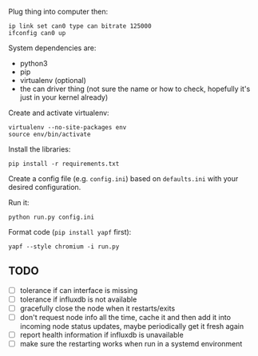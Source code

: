 Plug thing into computer then:

```
ip link set can0 type can bitrate 125000
ifconfig can0 up
```

System dependencies are:
* python3
* pip
* virtualenv (optional)
* the can driver thing (not sure the name or how to check, hopefully it's just in your kernel already)

Create and activate virtualenv:

```
virtualenv --no-site-packages env
source env/bin/activate
```

Install the libraries:

```
pip install -r requirements.txt
```

Create a config file (e.g. `config.ini`) based on `defaults.ini` with your desired configuration.

Run it:

```
python run.py config.ini 
```

Format code (`pip install yapf` first):

```
yapf --style chromium -i run.py
```

## TODO

- [ ] tolerance if can interface is missing
- [ ] tolerance if influxdb is not available
- [ ] gracefully close the node when it restarts/exits
- [ ] don't request node info all the time, cache it and then add it into incoming node status updates, maybe periodically get it fresh again
- [ ] report health information if influxdb is unavailable
- [ ] make sure the restarting works when run in a systemd environment
